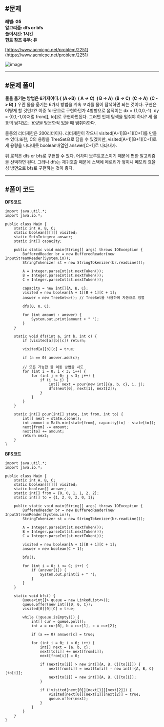 ## **#문제**         

**레벨: G5  
알고리즘: dfs or bfs**  
**풀이시간: 1시간  
힌트 참조 유무: 유**

[https://www.acmicpc.net/problem/2251](https://www.acmicpc.net/problem/2251)

![image](https://github.com/user-attachments/assets/899461f3-2f05-41bd-a01d-3211ba5958c4)

---

## **#문제 풀이**        

**물을 옮기는 방법은 6가지이다.{ (A->B)  ( A -> C)  ( B -> A)  (B -> C)  (C -> A)  (C -> B) }** 우린 물을 옮기는 6가지 방법을 계속 꼬리를 물어 탐색하면 되는 것이다. 구현은 어떻게 할 것인가? 이중 for문으로 구현하던가 4방향으로 움직이는 dx = {1,0,0,-1}  dy = {0,1,-1,0}처럼 from\[\], to\[\]로 구현하면된다. 그러면 언제 탐색을 멈춰야 하나? 세 물통의 담겨있는 용량을 방문한적 있을 때 멈춰야한다.

물통의 리터제한은 200리터이다. 리터제한이 작으니 visited\[A+1\]\[B+1\]\[C+1\]를 만들 수 있다.또한, C의 용량을 TreeSet으로 담을 수 있겠지만, visited\[A+1\]\[B+1\]\[C+1\]로 세 용량을 나타내듯 boolean배열인 answer\[C+1\]로 나타내자. 

위 로직은 dfs or bfs로 구현할 수 있다. 어차피 브루트포스이기 때문에 편한 알고리즘을 선택하면 된다. 그러나 dfs는 재귀호출 때문에 스택에 메로리가 쌓이니 메모리 효율성 방면으로 bfs로 구현하는 것이 좋다.

---

## **#풀이 코드**      

**DFS코드**

```
import java.util.*;
import java.io.*;

public class Main {
    static int A, B, C;
    static boolean[][][] visited;
    static Set<Integer> answer;
    static int[] capacity;

    public static void main(String[] args) throws IOException {
        BufferedReader br = new BufferedReader(new InputStreamReader(System.in));
        StringTokenizer st = new StringTokenizer(br.readLine());

        A = Integer.parseInt(st.nextToken());
        B = Integer.parseInt(st.nextToken());
        C = Integer.parseInt(st.nextToken());

        capacity = new int[]{A, B, C};
        visited = new boolean[A + 1][B + 1][C + 1];
        answer = new TreeSet<>(); // TreeSet을 사용하여 자동으로 정렬

        dfs(0, 0, C);

        for (int amount : answer) {
            System.out.print(amount + " ");
        }
    }

    static void dfs(int a, int b, int c) {
        if (visited[a][b][c]) return;
        
        visited[a][b][c] = true;
        
        if (a == 0) answer.add(c);

        // 모든 가능한 물 이동 방법을 시도
        for (int i = 0; i < 3; i++) {
            for (int j = 0; j < 3; j++) {
                if (i != j) {
                    int[] next = pour(new int[]{a, b, c}, i, j);
                    dfs(next[0], next[1], next[2]);
                }
            }
        }
    }

    static int[] pour(int[] state, int from, int to) {
        int[] next = state.clone();
        int amount = Math.min(state[from], capacity[to] - state[to]);
        next[from] -= amount;
        next[to] += amount;
        return next;
    }
}
```

**BFS코드**

```
import java.util.*;
import java.io.*;

public class Main {
    static int A, B, C;
    static boolean[][][] visited;
    static boolean[] answer;
    static int[] from = {0, 0, 1, 1, 2, 2};
    static int[] to = {1, 2, 0, 2, 0, 1};

    public static void main(String[] args) throws IOException {
        BufferedReader br = new BufferedReader(new InputStreamReader(System.in));
        StringTokenizer st = new StringTokenizer(br.readLine());

        A = Integer.parseInt(st.nextToken());
        B = Integer.parseInt(st.nextToken());
        C = Integer.parseInt(st.nextToken());

        visited = new boolean[A + 1][B + 1][C + 1];
        answer = new boolean[C + 1];

        bfs();

        for (int i = 0; i <= C; i++) {
            if (answer[i]) {
                System.out.print(i + " ");
            }
        }
    }

    static void bfs() {
        Queue<int[]> queue = new LinkedList<>();
        queue.offer(new int[]{0, 0, C});
        visited[0][0][C] = true;

        while (!queue.isEmpty()) {
            int[] cur = queue.poll();
            int a = cur[0], b = cur[1], c = cur[2];

            if (a == 0) answer[c] = true;

            for (int i = 0; i < 6; i++) {
                int[] next = {a, b, c};
                next[to[i]] += next[from[i]];
                next[from[i]] = 0;

                if (next[to[i]] > new int[]{A, B, C}[to[i]]) {
                    next[from[i]] = next[to[i]] - new int[]{A, B, C}[to[i]];
                    next[to[i]] = new int[]{A, B, C}[to[i]];
                }

                if (!visited[next[0]][next[1]][next[2]]) {
                    visited[next[0]][next[1]][next[2]] = true;
                    queue.offer(next);
                }
            }
        }
    }
}
```
